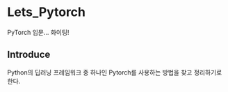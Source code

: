 # Lets_Pytorch
PyTorch 입문... 화이팅!

## Introduce
Python의 딥러닝 프레임워크 중 하나인 Pytorch를 사용하는 방법을 찾고 정리하기로 한다.
